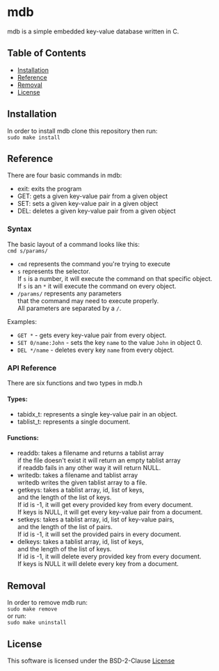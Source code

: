 # mdb
mdb is a simple embedded key-value database written in C.

## Table of Contents
- [Installation](#Installation)
- [Reference](#Reference)
- [Removal](#Removal)
- [License](#License)

## Installation
In order to install mdb clone this repository then run:\
```sudo make install```

## Reference
There are four basic commands in mdb:
- exit: exits the program
- GET: gets a given key-value pair from a given object
- SET: sets a given key-value pair in a given object
- DEL: deletes a given key-value pair from a given object
### Syntax
The basic layout of a command looks like this:\
```cmd s/params/```
- `cmd` represents the command you're trying to execute
- `s` represents the selector.\
If `s` is a number, it will execute the command on that specific object.\
If `s` is an `*` it will execute the command on every object.
- `/params/` represents any parameters\
that the command may need to execute properly.\
All parameters are separated by a `/`.

Examples:
- `GET *` - gets every key-value pair from every object.
- `SET 0/name:John` - sets the key `name` to the value `John` in object 0.
- `DEL */name` - deletes every key `name` from every object.
### API Reference
There are six functions and two types in mdb.h
#### Types:
- tabidx_t: represents a single key-value pair in an object.
- tablist_t: represents a single document.
#### Functions:
- readdb: takes a filename and returns a tablist array\
if the file doesn't exist it will return an empty tablist array\
if readdb fails in any other way it will return NULL.
- writedb: takes a filename and tablist array\
writedb writes the given tablist array to a file.
- getkeys: takes a tablist array, id, list of keys,\
and the length of the list of keys.\
If id is -1, it will get every provided key from every document.\
If keys is NULL, it will get every key-value pair from a document.
- setkeys: takes a tablist array, id, list of key-value pairs,\
and the length of the list of pairs.\
If id is -1, it will set the provided pairs in every document.
- delkeys: takes a tablist array, id, list of keys,\
and the length of the list of keys.\
If id is -1, it will delete every provided key from every document.\
If keys is NULL it will delete every key from a document.

## Removal
In order to remove mdb run:\
```sudo make remove```\
or run:\
```sudo make uninstall```

## License
This software is licensed under the BSD-2-Clause [License](./LICENSE)

